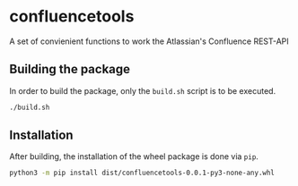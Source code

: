 # confluencetools
A set of convienient functions to work the Atlassian's Confluence REST-API

## Building the package

In order to build the package, only the `build.sh` script is to be executed.

```bash
./build.sh
```

## Installation

After building, the installation of the wheel package is done via `pip`.

```bash
python3 -m pip install dist/confluencetools-0.0.1-py3-none-any.whl
```